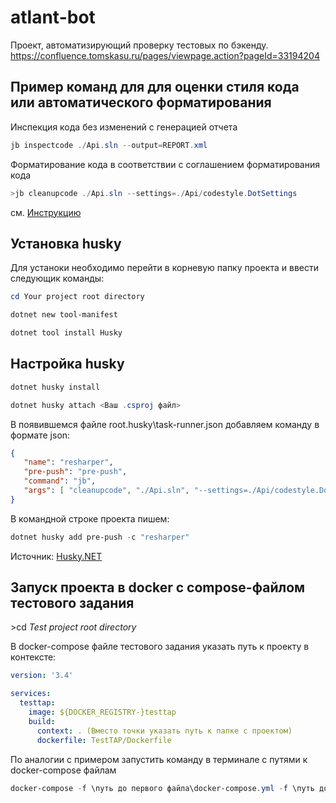 <h1>atlant-bot</h1>

Проект, автоматизирующий проверку тестовых по бэкенду. https://confluence.tomskasu.ru/pages/viewpage.action?pageId=33194204

<h2>Пример команд для для оценки стиля кода или автоматического форматирования</h2>

Инспекция кода без изменений с генерацией отчета

~~~powershell
jb inspectcode ./Api.sln --output=REPORT.xml
~~~

Форматирование кода в соответствии с соглашением форматирования кода

~~~powershell
>jb cleanupcode ./Api.sln --settings=./Api/codestyle.DotSettings
~~~

см. [Инструкцию](https://www.jetbrains.com/help/resharper/ReSharper_Command_Line_Tools.html)

<h2>Установка husky</h2>
Для устаноки необходимо перейти в корневую папку проекта и ввести следующик команды:

~~~powershell
cd Your project root directory

dotnet new tool-manifest

dotnet tool install Husky
~~~


<h2>Настройка husky</h2>

~~~powershell
dotnet husky install

dotnet husky attach <Ваш .csproj файл>
~~~

В появившемся файле root\.husky\task-runner.json добавляем команду в формате json:
```json
{
   "name": "resharper",
   "pre-push": "pre-push",
   "command": "jb",
   "args": [ "cleanupcode", "./Api.sln", "--settings=./Api/codestyle.DotSettings" ]
}
```

В командной строке проекта пишем:

~~~powershell
dotnet husky add pre-push -c "resharper"
~~~

Источник: [Husky.NET](https://alirezanet.github.io/Husky.Net/guide/task-runner.html#why-task-runner)

<h2>Запуск проекта в docker с compose-файлом тестового задания</h2>
>cd <i>Test project root directory</i>

В docker-compose файле тестового задания указать путь к проекту в контексте:
~~~yml
version: '3.4'

services:
  testtap:
    image: ${DOCKER_REGISTRY-}testtap
    build:
      context: . (Вместо точки указать путь к папке с проектом)
      dockerfile: TestTAP/Dockerfile
~~~
По аналогии с примером запустить команду в терминале с путями к docker-compose файлам
~~~powershell
docker-compose -f \путь до первого файла\docker-compose.yml -f \путь до второго\docker-compose.yml up
~~~